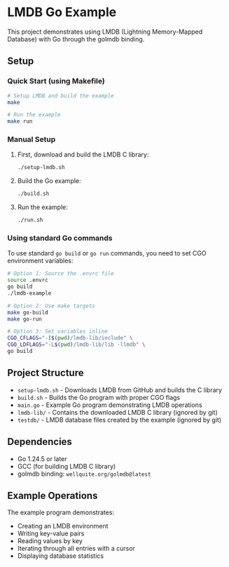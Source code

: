 # LMDB Go Example

This project demonstrates using LMDB (Lightning Memory-Mapped Database) with Go through the golmdb binding.

## Setup

### Quick Start (using Makefile)

```bash
# Setup LMDB and build the example
make

# Run the example
make run
```

### Manual Setup

1. First, download and build the LMDB C library:
   ```bash
   ./setup-lmdb.sh
   ```

2. Build the Go example:
   ```bash
   ./build.sh
   ```

3. Run the example:
   ```bash
   ./run.sh
   ```

### Using standard Go commands

To use standard `go build` or `go run` commands, you need to set CGO environment variables:

```bash
# Option 1: Source the .envrc file
source .envrc
go build
./lmdb-example

# Option 2: Use make targets
make go-build
make go-run

# Option 3: Set variables inline
CGO_CFLAGS="-I$(pwd)/lmdb-lib/include" \
CGO_LDFLAGS="-L$(pwd)/lmdb-lib/lib -llmdb" \
go build
```

## Project Structure

- `setup-lmdb.sh` - Downloads LMDB from GitHub and builds the C library
- `build.sh` - Builds the Go program with proper CGO flags
- `main.go` - Example Go program demonstrating LMDB operations
- `lmdb-lib/` - Contains the downloaded LMDB C library (ignored by git)
- `testdb/` - LMDB database files created by the example (ignored by git)

## Dependencies

- Go 1.24.5 or later
- GCC (for building LMDB C library)
- golmdb binding: `wellquite.org/golmdb@latest`

## Example Operations

The example program demonstrates:
- Creating an LMDB environment
- Writing key-value pairs
- Reading values by key
- Iterating through all entries with a cursor
- Displaying database statistics